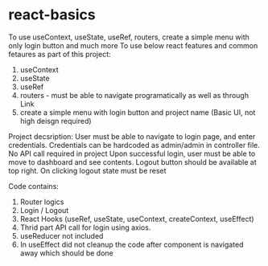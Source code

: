 # react-basics
To use useContext, useState, useRef, routers, create a simple menu with only login button and much more
To use below react features and common fetaures as part of this project:
1. useContext
2. useState
3. useRef
4. routers - must be able to navigate programatically as well as through Link
5. create a simple menu with login button and project name (Basic UI, not high deisgn required)

Project decsription:
User must be able to navigate to login page, and enter credentials. Credentials can be hardcoded as admin/admin in controller file. No API call required in project
Upon successful login, user must be able to move to dashboard and see contents. Logout button should be available at top right. On clicking logout state must be reset


Code contains:

1. Router logics
2. Login / Logout
3. React Hooks (useRef, useState, useContext, createContext, useEffect)
4. Thrid part API call for login using axios.
5. useReducer not included
6. In useEffect did not cleanup the code after component is navigated away which should be done


